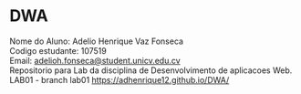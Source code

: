 # DWA
Nome do Aluno: Adelio Henrique Vaz Fonseca  
Codigo estudante: 107519  
Email: adelioh.fonseca@student.unicv.edu.cv  
Repositorio para Lab da disciplina de Desenvolvimento de aplicacoes Web.   
LAB01 - branch lab01 https://adhenrique12.github.io/DWA/
